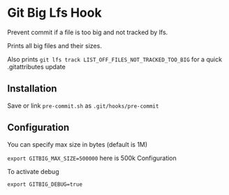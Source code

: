 Git Big Lfs Hook
================
Prevent commit if a file is too big and not tracked by lfs.

Prints all big files and their sizes.

Also prints `git lfs track LIST_OFF_FILES_NOT_TRACKED_TOO_BIG` for a quick .gitattributes update

Installation
-------------
Save or link `pre-commit.sh` as `.git/hooks/pre-commit`

Configuration
-------------
You can specify max size in bytes (default is 1M)

`export GITBIG_MAX_SIZE=500000` here is 500k Configuration

To activate debug

`export GITBIG_DEBUG=true`
